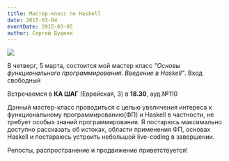 ```yaml
---
title: Мастер-класс по Haskell
date: 2015-03-04
eventDate: 2015-03-05
author: Сергей Бушняк
---
```

![](/images/posts/master.png)


В четверг, 5 марта, состоится мой мастер класс *"Основы функционального программирования. Введение в Haskell"*. Вход свободный

Встречаемся в **КА ШАГ** (Еврейская, 3) в **18.30**, ауд.№110

Данный мастер-класс проводиться с целью увеличения интереса к функциональному программированию(ФП) и Haskell в частности, не требует особых знаний программирования. Я постарюсь максимально доступно рассказать об истоках, области применения ФП, основах Haskell и постараюсь устроить небольшой live-coding в завершении.

Репосты, распространение и продвижение приветствуется!


